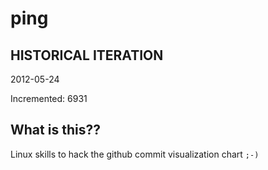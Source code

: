 # ping

## HISTORICAL ITERATION
2012-05-24

Incremented: 6931

## What is this?? 
Linux skills to hack the github commit visualization chart `;-)`
